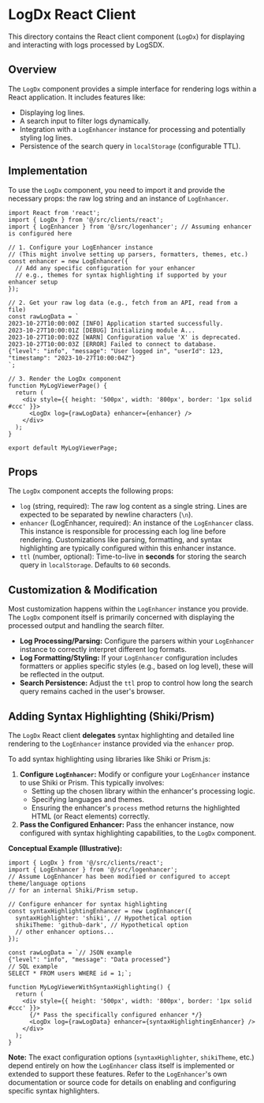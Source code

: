 # LogDx React Client

This directory contains the React client component (`LogDx`) for displaying and interacting with logs processed by LogSDX.

## Overview

The `LogDx` component provides a simple interface for rendering logs within a React application. It includes features like:

*   Displaying log lines.
*   A search input to filter logs dynamically.
*   Integration with a `LogEnhancer` instance for processing and potentially styling log lines.
*   Persistence of the search query in `localStorage` (configurable TTL).

## Implementation

To use the `LogDx` component, you need to import it and provide the necessary props: the raw log string and an instance of `LogEnhancer`.

```tsx
import React from 'react';
import { LogDx } from '@/src/clients/react';
import { LogEnhancer } from '@/src/logenhancer'; // Assuming enhancer is configured here

// 1. Configure your LogEnhancer instance
// (This might involve setting up parsers, formatters, themes, etc.)
const enhancer = new LogEnhancer({
  // Add any specific configuration for your enhancer
  // e.g., themes for syntax highlighting if supported by your enhancer setup
});

// 2. Get your raw log data (e.g., fetch from an API, read from a file)
const rawLogData = `
2023-10-27T10:00:00Z [INFO] Application started successfully.
2023-10-27T10:00:01Z [DEBUG] Initializing module A...
2023-10-27T10:00:02Z [WARN] Configuration value 'X' is deprecated.
2023-10-27T10:00:03Z [ERROR] Failed to connect to database.
{"level": "info", "message": "User logged in", "userId": 123, "timestamp": "2023-10-27T10:00:04Z"}
`;

// 3. Render the LogDx component
function MyLogViewerPage() {
  return (
    <div style={{ height: '500px', width: '800px', border: '1px solid #ccc' }}>
      <LogDx log={rawLogData} enhancer={enhancer} />
    </div>
  );
}

export default MyLogViewerPage;
```

## Props

The `LogDx` component accepts the following props:

*   `log` (string, required): The raw log content as a single string. Lines are expected to be separated by newline characters (`\n`).
*   `enhancer` (LogEnhancer, required): An instance of the `LogEnhancer` class. This instance is responsible for processing each log line before rendering. Customizations like parsing, formatting, and syntax highlighting are typically configured within this enhancer instance.
*   `ttl` (number, optional): Time-to-live in **seconds** for storing the search query in `localStorage`. Defaults to `60` seconds.

## Customization & Modification

Most customization happens within the `LogEnhancer` instance you provide. The `LogDx` component itself is primarily concerned with displaying the processed output and handling the search filter.

*   **Log Processing/Parsing:** Configure the parsers within your `LogEnhancer` instance to correctly interpret different log formats.
*   **Log Formatting/Styling:** If your `LogEnhancer` configuration includes formatters or applies specific styles (e.g., based on log level), these will be reflected in the output.
*   **Search Persistence:** Adjust the `ttl` prop to control how long the search query remains cached in the user's browser.

## Adding Syntax Highlighting (Shiki/Prism)

The `LogDx` React client **delegates** syntax highlighting and detailed line rendering to the `LogEnhancer` instance provided via the `enhancer` prop.

To add syntax highlighting using libraries like Shiki or Prism.js:

1.  **Configure `LogEnhancer`:** Modify or configure your `LogEnhancer` instance to use Shiki or Prism. This typically involves:
    *   Setting up the chosen library within the enhancer's processing logic.
    *   Specifying languages and themes.
    *   Ensuring the enhancer's `process` method returns the highlighted HTML (or React elements) correctly.
2.  **Pass the Configured Enhancer:** Pass the enhancer instance, now configured with syntax highlighting capabilities, to the `LogDx` component.

**Conceptual Example (Illustrative):**

```tsx
import { LogDx } from '@/src/clients/react';
import { LogEnhancer } from '@/src/logenhancer';
// Assume LogEnhancer has been modified or configured to accept theme/language options
// for an internal Shiki/Prism setup.

// Configure enhancer for syntax highlighting
const syntaxHighlightingEnhancer = new LogEnhancer({
  syntaxHighlighter: 'shiki', // Hypothetical option
  shikiTheme: 'github-dark', // Hypothetical option
  // other enhancer options...
});

const rawLogData = `// JSON example
{"level": "info", "message": "Data processed"}
// SQL example
SELECT * FROM users WHERE id = 1;`;

function MyLogViewerWithSyntaxHighlighting() {
  return (
    <div style={{ height: '500px', width: '800px', border: '1px solid #ccc' }}>
      {/* Pass the specifically configured enhancer */}
      <LogDx log={rawLogData} enhancer={syntaxHighlightingEnhancer} />
    </div>
  );
}
```

**Note:** The exact configuration options (`syntaxHighlighter`, `shikiTheme`, etc.) depend entirely on how the `LogEnhancer` class itself is implemented or extended to support these features. Refer to the `LogEnhancer`'s own documentation or source code for details on enabling and configuring specific syntax highlighters. 
